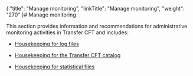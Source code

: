 {
    "title": "Manage monitoring",
    "linkTitle": "Manage monitoring",
    "weight": "270"
}# <span id="top"></span>Manage monitoring



This section provides information and recommendations for administrative monitoring activities in <span>Transfer CFT</span> and includes:



-   [Housekeeping for log files](../GUI/Conf/housekeeping_logs.htm)

-   [Housekeeping for the Transfer CFT catalog](housekeeping_catalog.htm)

-   [Housekeeping for statistical files](../CFTUTIL/Monitoring/Switching_files_manually.htm)

